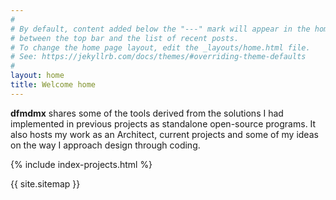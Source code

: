 ```yaml
---
#
# By default, content added below the "---" mark will appear in the home page
# between the top bar and the list of recent posts.
# To change the home page layout, edit the _layouts/home.html file.
# See: https://jekyllrb.com/docs/themes/#overriding-theme-defaults
#
layout: home
title: Welcome home
---
```


**dfmdmx** shares some of the tools derived from the solutions I had implemented in previous projects as standalone open-source programs. It also hosts my work as an Architect, current projects and some of my ideas on the way I approach design through coding.

{% include index-projects.html %}

{{ site.sitemap }}
